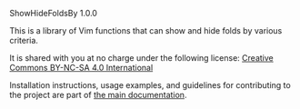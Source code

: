 ShowHideFoldsBy 1.0.0

This is a library of Vim functions that can show and hide folds by various criteria.

It is shared with you at no charge under the following license:
[Creative Commons BY-NC-SA 4.0 International](https://creativecommons.org/licenses/by-nc-sa/4.0/)

Installation instructions, usage examples, and guidelines for contributing to the project are part of
[the main documentation](./doc/showhidefoldsby.txt).
